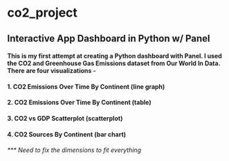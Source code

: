 # co2_project
## Interactive App Dashboard in Python w/ Panel
#### This is my first attempt at creating a Python dashboard with Panel. I used the CO2 and Greenhouse Gas Emissions dataset from Our World In Data. There are four visualizations - 
  #### 1. CO2 Emissions Over Time By Continent (line graph)
  #### 2. CO2 Emissions Over Time By Continent (table)
  #### 3. CO2 vs GDP Scatterplot (scatterplot)
  #### 4. CO2 Sources By Continent (bar chart) 

###### *** Need to fix the dimensions to fit everything
